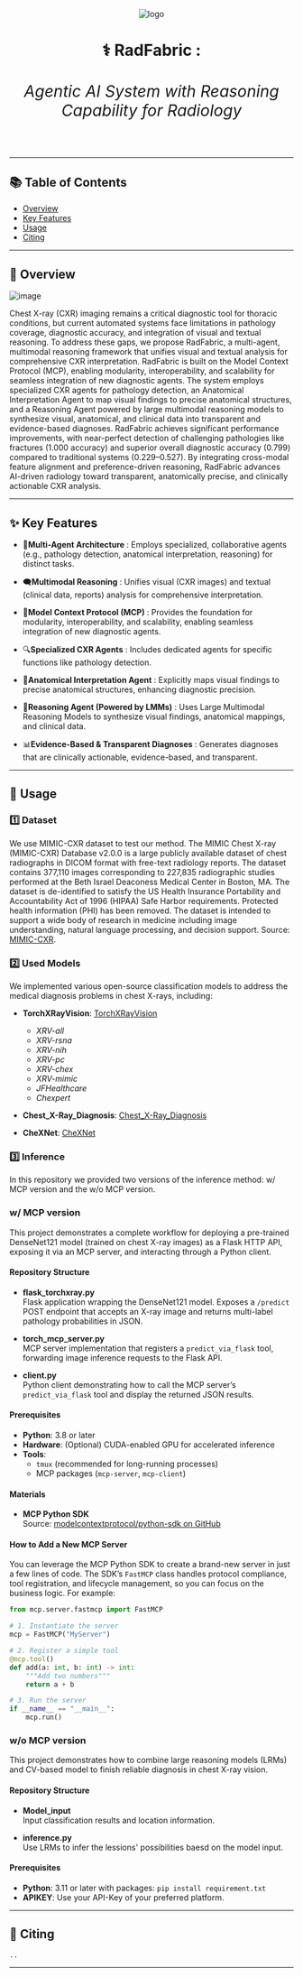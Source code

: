 <div align="center">
 
![logo](https://github.com/yidong11/Towards-Multi-Modal-Agentic-AI-System-for-Chest-X-Ray/blob/main/assets/logo.png)

<h1 align="center"><strong>⚕️ RadFabric :<h6 align="center">Agentic AI System with Reasoning Capability for Radiology</h6></strong></h1>

</div>

----


## 📚 Table of Contents
- [Overview](#overview)
- [Key Features](#key-features)
- [Usage](#usage)
- [Citing](#citing)

----

## 📌 Overview <a name="overview"></a>

![image](https://github.com/yidong11/Towards-Multi-Modal-Agentic-AI-System-for-Chest-X-Ray/blob/main/assets/framework.jpg)

Chest X-ray (CXR) imaging remains a critical diagnostic tool for thoracic conditions, but current automated systems face limitations in pathology coverage, diagnostic accuracy, and integration of visual and textual reasoning. To address these gaps, we propose RadFabric, a multi-agent, multimodal reasoning framework that unifies visual and textual analysis for comprehensive CXR interpretation. RadFabric is built on the Model Context Protocol (MCP), enabling modularity, interoperability, and scalability for seamless integration of new diagnostic agents. The system employs specialized CXR agents for pathology detection, an Anatomical Interpretation Agent to map visual findings to precise anatomical structures, and a Reasoning Agent powered by large multimodal reasoning models to synthesize visual, anatomical, and clinical data into transparent and evidence-based diagnoses. RadFabric achieves significant performance improvements, with near-perfect detection of challenging pathologies like fractures (1.000 accuracy) and superior overall diagnostic accuracy (0.799) compared to traditional systems (0.229–0.527). By integrating cross-modal feature alignment and preference-driven reasoning, RadFabric advances AI-driven radiology toward transparent, anatomically precise, and clinically actionable CXR analysis. 

---


## ✨ Key Features  <a name="key-features"></a>

- 🤖**Multi-Agent Architecture** : Employs specialized, collaborative agents (e.g., pathology detection, anatomical interpretation, reasoning) for distinct tasks.

- 🗨️**Multimodal Reasoning** : Unifies visual (CXR images) and textual (clinical data, reports) analysis for comprehensive interpretation.

- 🧩**Model Context Protocol (MCP)** : Provides the foundation for modularity, interoperability, and scalability, enabling seamless integration of new diagnostic agents.

- 🔍**Specialized CXR Agents** : Includes dedicated agents for specific functions like pathology detection.

- 🦴**Anatomical Interpretation Agent** : Explicitly maps visual findings to precise anatomical structures, enhancing diagnostic precision.

- 🧠**Reasoning Agent (Powered by LMMs)** : Uses Large Multimodal Reasoning Models to synthesize visual findings, anatomical mappings, and clinical data.

- 📊**Evidence-Based & Transparent Diagnoses** : Generates diagnoses that are clinically actionable, evidence-based, and transparent.

---

## 🚀 Usage  <a name="usage"></a>


### 1️⃣ Dataset 

We use MIMIC-CXR dataset to test our method. The MIMIC Chest X-ray (MIMIC-CXR) Database v2.0.0 is a large publicly available dataset of chest radiographs in DICOM format with free-text radiology reports. The dataset contains 377,110 images corresponding to 227,835 radiographic studies performed at the Beth Israel Deaconess Medical Center in Boston, MA. The dataset is de-identified to satisfy the US Health Insurance Portability and Accountability Act of 1996 (HIPAA) Safe Harbor requirements. Protected health information (PHI) has been removed. The dataset is intended to support a wide body of research in medicine including image understanding, natural language processing, and decision support. Source: [MIMIC-CXR](https://physionet.org/content/mimic-cxr/2.1.0/).


### 2️⃣ Used Models  

We implemented various open-source classification models to address the medical diagnosis problems in chest X-rays, including:
- **TorchXRayVision**: [TorchXRayVision](Used_Models/TXV_Models)
    - *XRV-all*
    - *XRV-rsna*
    - *XRV-nih*
    - *XRV-pc*
    - *XRV-chex*
    - *XRV-mimic*
    - *JFHealthcare*
    - *Chexpert*

- **Chest_X-Ray_Diagnosis**: [Chest_X-Ray_Diagnosis](Used_Models/Chest_X-Ray_Diagnosis)
- **CheXNet**: [CheXNet](Used_Models/CheXNet)

### 3️⃣ Inference  

In this repository we provided two versions of the inference method: w/ MCP version and the w/o MCP version.
### w/ MCP version

This project demonstrates a complete workflow for deploying a pre-trained DenseNet121 model (trained on chest X-ray images) as a Flask HTTP API, exposing it via an MCP server, and interacting through a Python client.

#### Repository Structure

- **flask_torchxray.py**  
  Flask application wrapping the DenseNet121 model. Exposes a `/predict` POST endpoint that accepts an X-ray image and returns multi-label pathology probabilities in JSON.

- **torch_mcp_server.py**  
  MCP server implementation that registers a `predict_via_flask` tool, forwarding image inference requests to the Flask API.

- **client.py**  
  Python client demonstrating how to call the MCP server’s `predict_via_flask` tool and display the returned JSON results.

#### Prerequisites

- **Python**: 3.8 or later  
- **Hardware**: (Optional) CUDA-enabled GPU for accelerated inference  
- **Tools**:  
  - `tmux` (recommended for long-running processes)  
  - MCP packages (`mcp-server`, `mcp-client`)

#### Materials

- **MCP Python SDK**  
  Source: [modelcontextprotocol/python-sdk on GitHub](https://github.com/modelcontextprotocol/python-sdk)
  
#### How to Add a New MCP Server

You can leverage the MCP Python SDK to create a brand-new server in just a few lines of code. The SDK’s `FastMCP` class handles protocol compliance, tool registration, and lifecycle management, so you can focus on the business logic. For example:

```python
from mcp.server.fastmcp import FastMCP

# 1. Instantiate the server
mcp = FastMCP("MyServer")

# 2. Register a simple tool
@mcp.tool()
def add(a: int, b: int) -> int:
    """Add two numbers"""
    return a + b

# 3. Run the server
if __name__ == "__main__":
    mcp.run()
```

### w/o MCP version

This project demonstrates how to combine large reasoning models (LRMs) and CV-based model to finish reliable diagnosis in chest X-ray vision.

#### Repository Structure

- **Model_input**  
  Input classification results and location information.

- **inference.py**  
  Use LRMs to infer the lessions' possibilities baesd on the model input.

#### Prerequisites

- **Python**: 3.11 or later with packages: `pip install requirement.txt`
- **APIKEY**: Use your API-Key of your preferred platform.

---

## 📝 Citing <a name="citing"></a>
```
..
```

---
